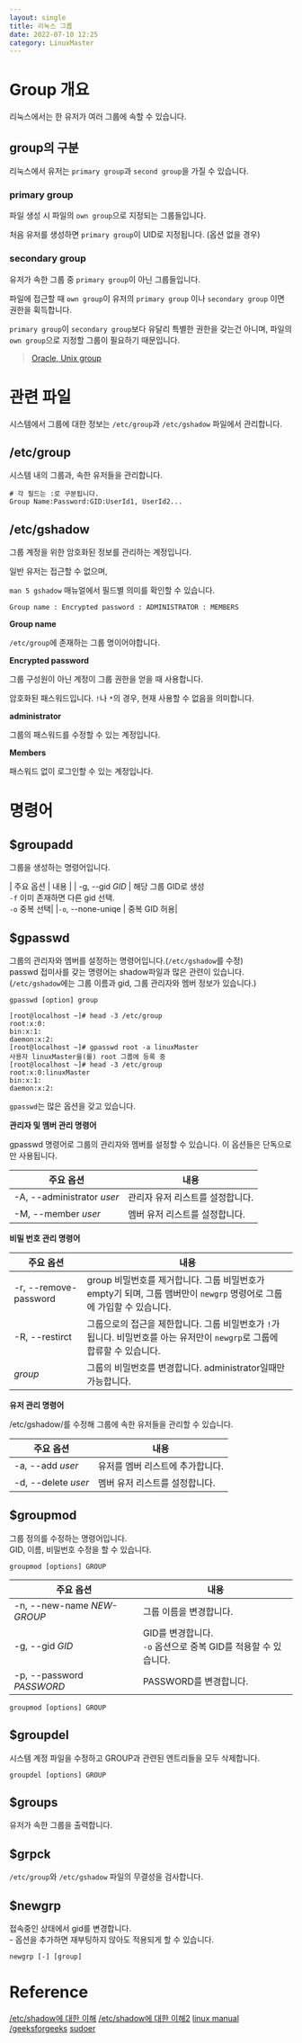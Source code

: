 ```yaml
---
layout: single
title: 리눅스 그룹
date: 2022-07-10 12:25
category: LinuxMaster
---
```

# Group 개요

리눅스에서는 한 유저가 여러 그룹에 속할 수 있습니다.

## group의 구분

리눅스에서 유저는 `primary group`과 `second group`을 가질 수 있습니다.

### primary group

파일 생성 시 파일의 `own group`으로 지정되는 그룹들입니다.

 처음 유저를 생성하면 `primary group`이 UID로 지정됩니다. (옵션 없을 경우)


### secondary group

유저가 속한 그룹 중 `primary group`이 아닌 그룹들입니다.

 파일에 접근할 때 `own group`이 유저의 `primary group` 이나 `secondary group` 이면 권한을 휙득합니다.


`primary group`이 `secondary group`보다 유달리 특별한 권한을 갖는건 아니며, 파일의 `own group`으로 지정할 그룹이 필요하기 때문입니다. 

> [Oracle, Unix group](https://docs.oracle.com/cd/E19253-01/817-1985/userconcept-35906/index.html)

# 관련 파일

시스템에서 그룹에 대한 정보는 `/etc/group`과 `/etc/gshadow` 파일에서 관리합니다.

## /etc/group

시스템 내의 그룹과, 속한 유저들을 관리합니다.

```console
# 각 필드는 :로 구분됩니다.
Group Name:Password:GID:UserId1, UserId2...
```

## /etc/gshadow

그룹 계정을 위한 암호화된 정보를 관리하는 계정입니다.

일반 유저는 접근할 수 없으며, 

`man 5 gshadow` 매뉴얼에서 필드별 의미를 확인할 수 있습니다.

```console
Group name : Encrypted password : ADMINISTRATOR : MEMBERS
```

**Group name**

`/etc/group`에 존재하는 그룹 명이어야합니다.

**Encrypted password**

그룹 구성원이 아닌 계정이 그룹 권한을 얻을 때 사용합니다.

암호화된 패스워드입니다. `!`나 `*`의 경우, 현재 사용할 수 없음을 의미합니다.

**administrator**

그룹의 패스워드를 수정할 수 있는 계정입니다.

**Members**

패스워드 없이 로그인할 수 있는 계정입니다.


# 명령어

## $groupadd

그룹을 생성하는 명령어입니다.

| 주요 옵션 | 내용 |
| -g, --gid _GID_ | 해당 그룹 GID로 생성 <br/> `-f` 이미 존재하면 다른 gid 선택. <br/> `-o` 중복 선택| 
|`-o`, --none-uniqe | 중복 GID 허용|

## $gpasswd

그룹의 관리자와 멤버를 설정하는 명령어입니다.(`/etc/gshadow`를 수정)<br/>
passwd 접미사를 갖는 명령어는 shadow파일과 많은 관련이 있습니다.<br/>
(`/etc/gshadow`에는 그룹 이름과 gid, 그룹 관리자와 멤버 정보가 있습니다.)

```console
gpasswd [option] group

[root@localhost ~]# head -3 /etc/group
root:x:0:
bin:x:1:
daemon:x:2:
[root@localhost ~]# gpasswd root -a linuxMaster
사용자 linuxMaster을(를) root 그룹에 등록 중
[root@localhost ~]# head -3 /etc/group
root:x:0:linuxMaster
bin:x:1:
daemon:x:2:
```

`gpasswd`는 많은 옵션을 갖고 있습니다.

**관리자 및 멤버 관리 명령어**

gpasswd 명령어로 그룹의 관리자와 멤버를 설정할 수 있습니다.
이 옵션들은 단독으로만 사용됩니다.

| 주요 옵션                  | 내용                             |
| -------------------------- | -------------------------------- |
| -A, --administrator _user_ | 관리자 유저 리스트를 설정합니다. |
| -M, --member _user_        | 멤버 유저 리스트를 설정합니다.   |


**비밀 번호 관리 명령어**

| 주요 옵션             | 내용                                                                                                                       |
| --------------------- | -------------------------------------------------------------------------------------------------------------------------- |
| -r, --remove-password | group 비밀번호를 제거합니다. 그룹 비밀번호가 empty기 되며, 그룹 맴버만이 `newgrp` 명령어로 그룹에 가입할 수 있습니다.      |
| -R, --restirct        | 그룹으로의 접근을 제한합니다. 그룹 비밀번호가 `!`가 됩니다. 비밀번호를 아는 유저만이 `newgrp`로 그룹에 합류할 수 있습니다. |
| _group_               | 그룹의 비밀번호를 변경합니다. administrator일때만 가능합니다.                                                              |


**유저 관리 명령어**

/etc/gshadow/를 수정해 그룹에 속한 유저들을 관리할 수 있습니다.

| 주요 옵션           | 내용                             |
| ------------------- | -------------------------------- |
| -a, --add _user_    | 유저를 멤버 리스트에 추가합니다. |
| -d, --delete _user_ | 멤버 유저 리스트를 설정합니다.   |

## $groupmod

그룹 정의를 수정하는 명령어입니다.<br/>
GID, 이름, 비밀번호 수정을 할 수 있습니다.

```console
groupmod [options] GROUP
```

| 주요 옵션                  | 내용                                                                       |
| -------------------------- | -------------------------------------------------------------------------- |
| -n, --new-name _NEW-GROUP_ | 그룹 이름을 변경합니다.                                                    |
| -g, --gid _GID_            | GID를 변경합니다.       <br/> `-o` 옵션으로 중복 GID를 적용할 수 있습니다. |
| -p, --password _PASSWORD_  | PASSWORD를 변경합니다.                                                     |

```console
groupmod [options] GROUP
```

## $groupdel

시스템 계정 파일을 수정하고 GROUP과 관련된 엔트리들을 모두 삭제합니다.

```console
groupdel [options] GROUP
```

## $groups

유저가 속한 그룹을 출력합니다.

## $grpck

`/etc/group`와 `/etc/gshadow` 파일의 무결성을 검사합니다.

## $newgrp

접속중인 상태에서 gid를 변경합니다.<br/> - 옵션을 추가하면 재부팅하지 않아도 적용되게 할 수 있습니다.

```console
newgrp [-] [group]
```


# Reference

[/etc/shadow에 대한 이해](https://www.cyberciti.biz/faq/understanding-etcshadow-file/?utm_source=Related_Tutorials&utm_medium=faq&utm_campaign=Apr_22_2022_EOP_TEXT)
[/etc/shadow에 대한 이해2](https://www.techtarget.com/searchsecurity/definition/shadow-password-file)
[linux manual](https://man7.org/linux/man-pages/man5/passwd.5.html)
[/geeksforgeeks](https://www.geeksforgeeks.org/introduction-to-linux-operating-system/?ref=lbp)
[sudoer](https://wiki.gentoo.org/wiki/Sudo/ko)